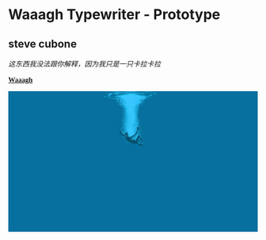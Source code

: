 <!-- _coverpage.md -->
# Waaagh Typewriter - Prototype
## steve cubone

*这东西我没法跟你解释，因为我只是一只卡拉卡拉*

<font face="微软雅黑"><strong>[Waaagh](mainpage.md)</strong></font>

<!--背景图片 -->
![](_media/dive.jpg)
